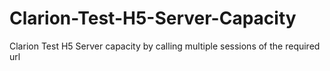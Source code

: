 # Clarion-Test-H5-Server-Capacity
Clarion Test H5 Server capacity by calling multiple sessions of the required url 
